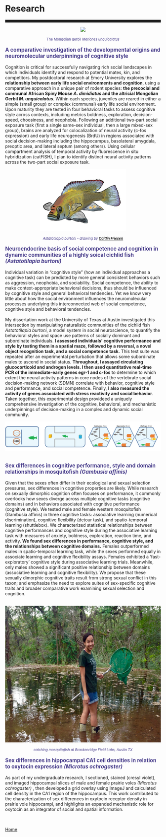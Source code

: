 <body>
		
<div class="container">
<div class="blurb">
<h1>Research</h1>
<hr style="height:9px;color:#84949B">

<p><center><img src="/images/gerbil.gif" height="200"> </center></p>
<p style="text-align:center;font-size:80%"><font color="darkslateblue"> The Mongolian gerbil <i> Meriones unguicalatus</i></font></p>

<p style="text-align:left;font-size:120%"><b><font color="darkslateblue">A comparative investigation of the developmental origins and neuromolecular underpinnings of cognitive style</font></b><br></p>

Cognition is critical for successfully navigating rich social landscapes in which individuals identify and respond to potential mates, kin, and competitors. My postdoctoral research at Emory University explores the <b>relationship between early life social environments and cognition</b>, using a comparative approach in a unique pair of rodent species: <b>the precocial and communal African Spiny Mouse <i>A. dimidiatus </i> and the altricial Mongolian Gerbil <i>M. unguicalatus</i></b>.  Within each species, juveniles are reared in either a simple (small group) or complex (communal) early life social environment. Upon maturity they are tested in four behavioral tasks to assess cognitive style across contexts, including metrics boldness, exploration, decision-speed, choosiness, and neophobia. Following an additional two-part social exposure task (first a single same-sex individual, then a large mixed-sex group), brains are analyzed for colocalization of neural activity (c-fos expression) and early life neurogenesis (BrdU) in regions associated with social decision-making including the hippocampus, basolateral amygdala, preoptic area, and lateral septum (among others). Using cellular compartment analysis of temporal activity by fluorescence in situ hybridization (catFISH), I plan to identify distinct neural activity patterns across the two-part social exposure task.

<p><center><img src="/images/aburtoni.png" height="200"> </center></p>
<p style="text-align:center;font-size:80%"><i><font color="darkslateblue"> Astatotilapia burtoni - drawing by <a href="https://caitlinfriesen.myportfolio.com/"> <b>Caitlin Friesen</b></a></font></i></p>

<p style="text-align:left;font-size:120%"><b><font color="darkslateblue">Neuroendocrine basis of social competence and cognition in dynamic communities of a highly soical cichlid fish <i>(Astatotilapia burtoni)</i></font></b><br></p>


Individual variation in “cognitive style” (how an individual approaches a cognitive task) can be predicted by more general consistent behaviors such as aggression, neophobia, and sociability. Social competence, the ability to make context-appropriate behavioral decisions, thus should be influenced by cognitive style and general behavioral tendencies. Yet we know very little about how the social environment influences the neuromolecular processes underlying this interconnected web of social competence, cognitive style and behavioral tendencies. <br><br> My dissertation work at the University of Texas at Austin investigated this intersection by manipulating naturalistic communities of the cichlid fish <i>Astatotilapia burtoni</i>, a model system in social neuroscience, to quantify the behavioral styles and space use patterns of socially dominant and subordinate individuals. <b>I assessed individuals’ cognitive performance and style by testing them in a spatial maze, followed by a reversal, a novel object recognition task, and a social competence task.</b> This test suite was repeated after an experimental perturbation that allows some subordinate males to ascend in social status. <b>Throughout, I assayed circulating glucocorticoid and androgen levels. I then used quantitative real-time PCR of the immediate-early genes egr-1 and c-fos</b> to determine to which extent the neural activity patterns in core nodes of the vertebrate social decision-making network (SDMN) correlate with behavior, cognitive style and performance, and social competence. Finally, <b>I also measured the activity of genes associated with stress reactivity and social behavior</b>. Taken together, this experimental design provideed a uniquely comprehensive investigation of the cognitive, behavioral, and mechanistic underpinnings of decision-making in a complex and dynamic social community.

<img src="/images/assays.jpg"><br><br>

<p style="text-align:left;font-size:120%"><b><font color="darkslateblue">Sex differences in cognitive performance, style and domain relationships in mosquitofish <i>(Gambusia affinis)</i></font></b><br></p>

Given that the sexes often differ in their ecological and sexual selection pressures, sex differences in cognitive properties are likely. While research on sexually dimorphic cognition often focuses on performance, it commonly overlooks how sexes diverge across multiple cognitive tasks (cognitive domains) and in behaviors associated with cognitive performance (cognitive style). We tested male and female western mosquitofish (Gambusia affinis) in three cognitive tasks: associative learning (numerical discrimination), cognitive flexibility (detour task), and spatio-temporal learning (shuttlebox). We characterized statistical relationships between cognitive performances and cognitive style during the associative learning task with measures of anxiety, boldness, exploration, reaction time, and activity. <b>We found sex differences in performance, cognitive style, and the relationships between cognitive domains.</b> Females outperformed males in spatio-temporal learning task, while the sexes performed equally in associate learning and cognitive flexibility assays. Females exhibited a ‘fast-exploratory’ cognitive style during associative learning trials. Meanwhile, only males showed a significant positive relationship between domains (associative learning and cognitive flexibility). We propose that these sexually dimorphic cognitive traits result from strong sexual conflict in this taxon; and emphasize the need to explore suites of sex-specific cognitive traits and broader comparative work examining sexual selection and cognition.<br><br>

<p><center><img src="/images/BFL.jpg" height="440"> </center></p>
<p style="text-align:center;font-size:80%"><i><font color="darkslateblue"> catching mosquitofish at Brackenridge Field Labs, Austin TX</font></i></p>

<p style="text-align:left;font-size:120%"><b><font color="darkslateblue">Sex differences in hippocampal CA1 cell densities in relation to oxytocin expression <i>(Microtus ochrogaster)</i></font></b><br></p>
As part of my undergraduate research, I sectioned, stained (cresyl violet), and imaged hippocampal slices of male and female prairie voles <i> (Microtus ochrogaster) </i>, then developed a grid overlay using ImageJ and calculated cell density in the CA1 region of the hippocampus. This work contributed to the characterization of sex differences in oxytocin receptor density in prairie vole hippocampi, and highlights an expanded mechanistic role for oxytocin as an integrator of social and spatial information. <br>


	
<br><br><a href="../">Home</a>
